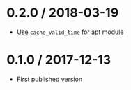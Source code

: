 # 0.2.0 / 2018-03-19

  * Use `cache_valid_time` for apt module

# 0.1.0 / 2017-12-13

  * First published version
